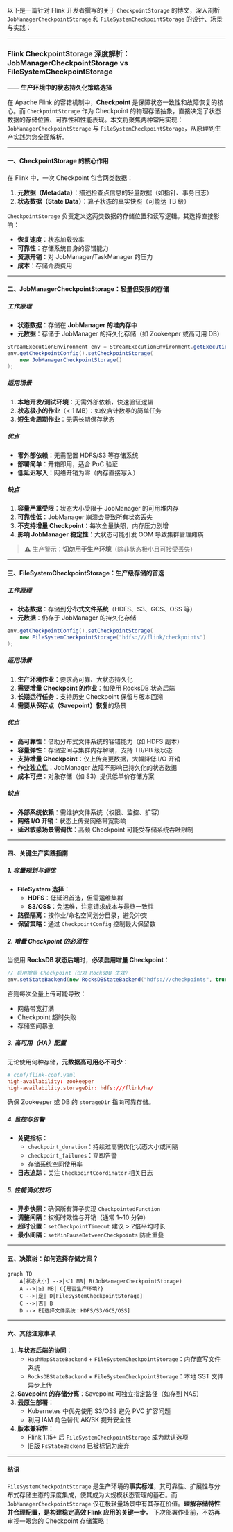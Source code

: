 以下是一篇针对 Flink 开发者撰写的关于 `CheckpointStorage` 的博文，深入剖析 `JobManagerCheckpointStorage` 和 `FileSystemCheckpointStorage` 的设计、场景与实践：

---

### Flink CheckpointStorage 深度解析：JobManagerCheckpointStorage vs FileSystemCheckpointStorage  
**—— 生产环境中的状态持久化策略选择**

在 Apache Flink 的容错机制中，**Checkpoint** 是保障状态一致性和故障恢复的核心。而 `CheckpointStorage` 作为 Checkpoint 的物理存储抽象，直接决定了状态数据的存储位置、可靠性和性能表现。本文将聚焦两种常用实现：`JobManagerCheckpointStorage` 与 `FileSystemCheckpointStorage`，从原理到生产实践为您全面解析。

---

#### 一、CheckpointStorage 的核心作用
在 Flink 中，一次 Checkpoint 包含两类数据：
1. **元数据（Metadata）**：描述检查点信息的轻量数据（如指针、事务日志）
2. **状态数据（State Data）**：算子状态的真实快照（可能达 TB 级）

`CheckpointStorage` 负责定义这两类数据的存储位置和读写逻辑。其选择直接影响：
- **恢复速度**：状态加载效率
- **可靠性**：存储系统自身的容错能力
- **资源开销**：对 JobManager/TaskManager 的压力
- **成本**：存储介质费用

---

#### 二、JobManagerCheckpointStorage：轻量但受限的存储

##### 工作原理
- **状态数据**：存储在 **JobManager 的堆内存**中
- **元数据**：存储于 JobManager 的持久化存储（如 Zookeeper 或高可用 DB）

```java
StreamExecutionEnvironment env = StreamExecutionEnvironment.getExecutionEnvironment();
env.getCheckpointConfig().setCheckpointStorage(
    new JobManagerCheckpointStorage()
);
```

##### 适用场景
1. **本地开发/测试环境**：无需外部依赖，快速验证逻辑
2. **状态极小的作业**（< 1 MB）：如仅含计数器的简单任务
3. **短生命周期作业**：无需长期保存状态

##### 优点
- **零外部依赖**：无需配置 HDFS/S3 等存储系统
- **部署简单**：开箱即用，适合 PoC 验证
- **低延迟写入**：网络开销为零（内存直接写入）

##### 缺点
1. **容量严重受限**：状态大小受限于 JobManager 的可用堆内存
2. **可靠性低**：JobManager 崩溃会导致所有状态丢失
3. **不支持增量 Checkpoint**：每次全量快照，内存压力剧增
4. **影响 JobManager 稳定性**：大状态可能引发 OOM 导致集群管理瘫痪

> ⚠️ 生产警示：**切勿用于生产环境**（除非状态极小且可接受丢失）

---

#### 三、FileSystemCheckpointStorage：生产级存储的首选

##### 工作原理
- **状态数据**：存储到**分布式文件系统**（HDFS、S3、GCS、OSS 等）
- **元数据**：仍存于 JobManager 的持久化存储

```java
env.getCheckpointConfig().setCheckpointStorage(
    new FileSystemCheckpointStorage("hdfs:///flink/checkpoints")
);
```

##### 适用场景
1. **生产环境作业**：要求高可靠、大状态持久化
2. **需要增量 Checkpoint 的作业**：如使用 RocksDB 状态后端
3. **长期运行任务**：支持历史 Checkpoint 保留与版本回溯
4. **需要从保存点（Savepoint）恢复**的场景

##### 优点
- **高可靠性**：借助分布式文件系统的容错能力（如 HDFS 副本）
- **容量弹性**：存储空间与集群内存解耦，支持 TB/PB 级状态
- **支持增量 Checkpoint**：仅上传变更数据，大幅降低 I/O 开销
- **作业独立性**：JobManager 故障不影响已持久化的状态数据
- **成本可控**：对象存储（如 S3）提供低单价存储方案

##### 缺点
- **外部系统依赖**：需维护文件系统（权限、监控、扩容）
- **网络 I/O 开销**：状态上传受网络带宽影响
- **延迟敏感场景需调优**：高频 Checkpoint 可能受存储系统吞吐限制

---

#### 四、关键生产实践指南

##### 1. 容量规划与调优
- **FileSystem 选择**：
  - **HDFS**：低延迟首选，但需运维集群
  - **S3/OSS**：免运维，注意请求成本与最终一致性
- **路径隔离**：按作业/命名空间划分目录，避免冲突
- **保留策略**：通过 `CheckpointConfig` 控制最大保留数

##### 2. 增量 Checkpoint 的必须性
当使用 **RocksDB 状态后端**时，**必须启用增量 Checkpoint**：
```java
// 启用增量 Checkpoint（仅对 RocksDB 生效）
env.setStateBackend(new RocksDBStateBackend("hdfs:///checkpoints", true));
```
否则每次全量上传可能导致：
- 网络带宽打满
- Checkpoint 超时失败
- 存储空间暴涨

##### 3. 高可用（HA）配置
无论使用何种存储，**元数据高可用必不可少**：
```conf
# conf/flink-conf.yaml
high-availability: zookeeper
high-availability.storageDir: hdfs:///flink/ha/
```
确保 Zookeeper 或 DB 的 `storageDir` 指向可靠存储。

##### 4. 监控与告警
- **关键指标**：
  - `checkpoint_duration`：持续过高需优化状态大小或间隔
  - `checkpoint_failures`：立即告警
  - 存储系统空间使用率
- **日志追踪**：关注 `CheckpointCoordinator` 相关日志

##### 5. 性能调优技巧
- **异步快照**：确保所有算子实现 `CheckpointedFunction`
- **调整间隔**：权衡时效性与开销（通常 1~10 分钟）
- **超时设置**：`setCheckpointTimeout` 建议 > 2倍平均时长
- **最小间隔**：`setMinPauseBetweenCheckpoints` 防止重叠

---

#### 五、决策树：如何选择存储方案？
```mermaid
graph TD
    A[状态大小] -->|＜1 MB| B(JobManagerCheckpointStorage)
    A -->|≥1 MB| C{是否生产环境?}
    C -->|是| D[FileSystemCheckpointStorage]
    C -->|否| B
    D --> E[选择文件系统：HDFS/S3/GCS/OSS]
```

---

#### 六、其他注意事项
1. **与状态后端的协同**：
   - `HashMapStateBackend` + `FileSystemCheckpointStorage`：内存直写文件系统
   - `RocksDBStateBackend` + `FileSystemCheckpointStorage`：本地 SST 文件异步上传
2. **Savepoint 的存储分离**：Savepoint 可独立指定路径（如存到 NAS）
3. **云原生部署**：
   - Kubernetes 中优先使用 S3/OSS 避免 PVC 扩容问题
   - 利用 IAM 角色替代 AK/SK 提升安全性
4. **版本兼容性**：
   - Flink 1.15+ 后 `FileSystemCheckpointStorage` 成为默认选项
   - 旧版 `FsStateBackend` 已被标记为废弃

---

#### 结语
`FileSystemCheckpointStorage` 是生产环境的**事实标准**，其可靠性、扩展性与分布式存储生态的深度集成，使其成为大规模状态管理的基石。而 `JobManagerCheckpointStorage` 仅在极轻量场景中有其存在价值。**理解存储特性并合理配置，是构建稳定高效 Flink 应用的关键一步。** 下次部署作业前，不妨再审视一眼您的 Checkpoint 存储策略！
